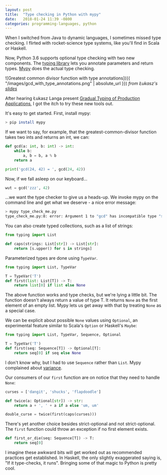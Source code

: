 ```yaml
---
layout: post
title:  "Type checking in Python with mypy"
date:   2018-01-24 11:39 -0800
categories: programming-languages, python
---
```


When I switched from Java to dynamic languages, I sometimes missed type checking. I flirted with rocket-science type systems, like you'll find in Scala or Haskell.

Now, Python 3.6 supports optional type checking with two new components. The [typing library](https://docs.python.org/3/library/typing.html) lets you annotate parameters and return types. [Mypy](http://mypy-lang.org/) does the actual type checking.

![Greatest common divisor function with type annotations]({{ "/images/gcd_with_type_annotations.png" | absolute_url }})
*from Łukasz's [slides](fb.me/gradual-typing)*

After hearing Łukasz Langa present [Gradual Typing of Production Applications](fb.me/gradual-typing), I got the itch to try these new tools out.

It's easy to get started. First, install mypy:

``` bash
> pip install mypy
```

If we want to say, for example, that the greatest-common-divisor function takes two ints and returns an int, we can:

``` Python
def gcd(a: int, b: int) -> int:
    while b:
        a, b = b, a % b
    return a

print('gcd(24, 42) = ', gcd(24, 42))
```

Now, if we fall asleep on our keyboard...

``` Python
wut = gcd('zzz', 42)
```

...we want the type checker to give us a heads-up. We invoke mypy on the command line and get what we deserve - a nice error message:

``` bash
> mypy type_check_me.py
type_check_me.py:8: error: Argument 1 to "gcd" has incompatible type "str"; expected "int"
```

You can also create typed collections, such as a list of strings:

``` Python
from typing import List

def caps(strings: List[str]) -> List[str]:
    return [s.upper() for s in strings]
```

Parameterized types are done using `TypeVar`.

``` Python
from typing import List, TypeVar

T = TypeVar('T')
def first(list: List[T]) -> T:
    return list[0] if list else None
```

The above function works and type checks, but we're lying a little bit. The function doesn't always return a value of type T. It returns `None` as the first element of an empty list. Mypy lets us get away with that by treating `None` as a special case.

We can be explicit about possible `None` values using `Optional`, an experimental feature similar to Scala's `Option` or Haskell's `Maybe`:

``` Python
from typing import List, TypeVar, Sequence, Optional

T = TypeVar('T')
def first(seq: Sequence[T]) -> Optional[T]:
    return seq[0] if seq else None
```

I don't know why, but I had to use `Sequence` rather than `List`. Mypy complained about [variance](http://mypy.readthedocs.io/en/latest/common_issues.html#variance).

Our consumers of our `first` function are on notice that they need to handle `None`:

``` Python
curses = ['dangit', 'shucks', 'flapdoodle']

def twice(a: Optional[str]) -> str:
    return a + ', ' + a if a else 'um, um'

double_curse = twice(first(caps(curses)))
```

There's yet another choice besides strict-optional and not strict-optional. The `first` function could throw an exception if no first element exists.

``` Python
def first_or_die(seq: Sequence[T]) -> T:
    return seq[0]
```

I imagine these awkward bits will get worked out as recommended practices get established. In Haskell, the only slightly exaggerated saying is, "If it type-checks, it runs". Bringing some of that magic to Python is pretty cool.


